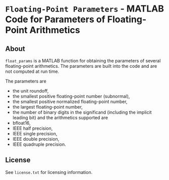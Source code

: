 `Floating-Point Parameters` - MATLAB Code for Parameters of Floating-Point Arithmetics
==========

About
-----

`float_params` is a MATLAB function for obtaining the parameters of several
floating-point arithmetics.  The parameters are built into the code and are
not computed at run time.

The parameters are

- the unit roundoff,
- the smallest positive floating-point number (subnormal),
- the smallest positive normalized floating-point number,
- the largest floating-point number,
- the number of binary digits in the significand (including the
         implicit leading bit)
and the arithmetics supported are 
- bfloat16,
- IEEE half precision,
- IEEE single precision,
- IEEE double precision,
- IEEE quadruple precision.

License
-------

See `license.txt` for licensing information.

